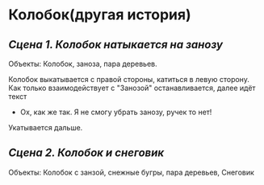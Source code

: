 
# Колобок(другая история)

## *Сцена 1. Колобок натыкается на занозу*
Объекты: Колобок, заноза, пара деревьев.

Колобок выкатывается с правой стороны, катиться в левую сторону. Как только взаимодействует с "Занозой" останавливается, далее идёт текст
- Ох, как же так. Я не смогу убрать занозу, ручек то нет!

Укатывается дальше.

## *Сцена 2. Колобок и снеговик*
Объекты: Колобок с занзой, снежные бугры, пара деревьев, Снеговик


